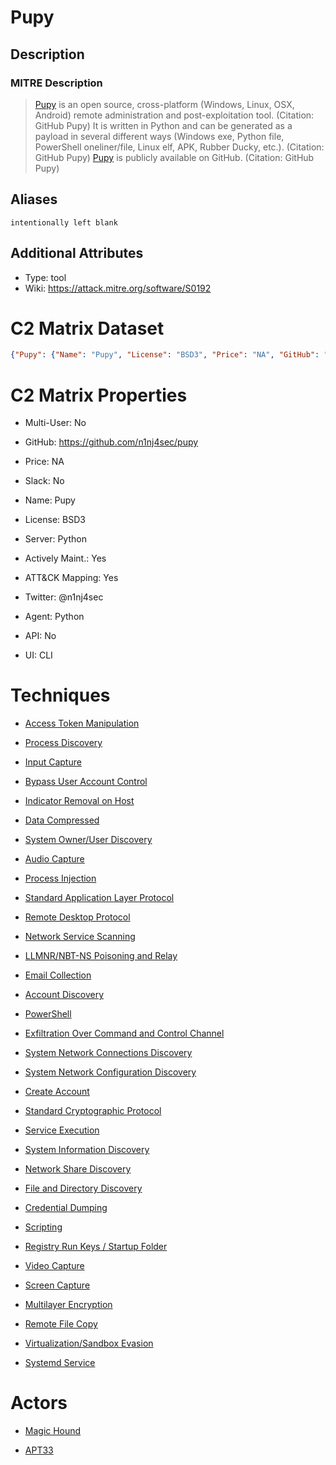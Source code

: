 
# Pupy

## Description

### MITRE Description

> [Pupy](https://attack.mitre.org/software/S0192) is an open source, cross-platform (Windows, Linux, OSX, Android) remote administration and post-exploitation tool. (Citation: GitHub Pupy) It is written in Python and can be generated as a payload in several different ways (Windows exe, Python file, PowerShell oneliner/file, Linux elf, APK, Rubber Ducky, etc.). (Citation: GitHub Pupy) [Pupy](https://attack.mitre.org/software/S0192) is publicly available on GitHub. (Citation: GitHub Pupy)

## Aliases

```
intentionally left blank
```

## Additional Attributes

* Type: tool
* Wiki: https://attack.mitre.org/software/S0192

# C2 Matrix Dataset

```json
{"Pupy": {"Name": "Pupy", "License": "BSD3", "Price": "NA", "GitHub": "https://github.com/n1nj4sec/pupy", "Site": "", "Twitter": "@n1nj4sec", "Evaluator": "", "Date": "", "Version": "", "Implementation": "", "How-To": "", "Slingshot": "", "Kali": "", "Server": "Python", "Agent": "Python", "Multi-User": "No", "UI": "CLI", "API": "No", "Windows": "", "Linux": "", "macOS": "", "TCP": "", "HTTP": "", "HTTP2": "", "HTTP3": "", "DNS": "", "DoH": "", "ICMP": "", "FTP": "", "IMAP": "", "MAPI": "", "SMB": "", "Key Exchange": "", "Stego": "", "Proxy Aware": "", "DomainFront": "", "Custom Profile": "", "Jitter": "", "Working Hours": "", "Kill Date": "", "Chaining": "", "Logging": "", "ATT&CK Mapping": "Yes", "Dashboard": "", "NetWitness": "", "Actively Maint.": "Yes", "Slack": "No", "Slack Members": "NA", "GH Issues": "596", "Notes": ""}}
```

# C2 Matrix Properties


* Multi-User: No

* GitHub: https://github.com/n1nj4sec/pupy

* Price: NA

* Slack: No

* Name: Pupy

* License: BSD3

* Server: Python

* Actively Maint.: Yes

* ATT&CK Mapping: Yes

* Twitter: @n1nj4sec

* Agent: Python

* API: No

* UI: CLI
 

# Techniques


* [Access Token Manipulation](../techniques/Access-Token-Manipulation.md)

* [Process Discovery](../techniques/Process-Discovery.md)
    
* [Input Capture](../techniques/Input-Capture.md)
    
* [Bypass User Account Control](../techniques/Bypass-User-Account-Control.md)
    
* [Indicator Removal on Host](../techniques/Indicator-Removal-on-Host.md)
    
* [Data Compressed](../techniques/Data-Compressed.md)
    
* [System Owner/User Discovery](../techniques/System-Owner-User-Discovery.md)
    
* [Audio Capture](../techniques/Audio-Capture.md)
    
* [Process Injection](../techniques/Process-Injection.md)
    
* [Standard Application Layer Protocol](../techniques/Standard-Application-Layer-Protocol.md)
    
* [Remote Desktop Protocol](../techniques/Remote-Desktop-Protocol.md)
    
* [Network Service Scanning](../techniques/Network-Service-Scanning.md)
    
* [LLMNR/NBT-NS Poisoning and Relay](../techniques/LLMNR-NBT-NS-Poisoning-and-Relay.md)
    
* [Email Collection](../techniques/Email-Collection.md)
    
* [Account Discovery](../techniques/Account-Discovery.md)
    
* [PowerShell](../techniques/PowerShell.md)
    
* [Exfiltration Over Command and Control Channel](../techniques/Exfiltration-Over-Command-and-Control-Channel.md)
    
* [System Network Connections Discovery](../techniques/System-Network-Connections-Discovery.md)
    
* [System Network Configuration Discovery](../techniques/System-Network-Configuration-Discovery.md)
    
* [Create Account](../techniques/Create-Account.md)
    
* [Standard Cryptographic Protocol](../techniques/Standard-Cryptographic-Protocol.md)
    
* [Service Execution](../techniques/Service-Execution.md)
    
* [System Information Discovery](../techniques/System-Information-Discovery.md)
    
* [Network Share Discovery](../techniques/Network-Share-Discovery.md)
    
* [File and Directory Discovery](../techniques/File-and-Directory-Discovery.md)
    
* [Credential Dumping](../techniques/Credential-Dumping.md)
    
* [Scripting](../techniques/Scripting.md)
    
* [Registry Run Keys / Startup Folder](../techniques/Registry-Run-Keys---Startup-Folder.md)
    
* [Video Capture](../techniques/Video-Capture.md)
    
* [Screen Capture](../techniques/Screen-Capture.md)
    
* [Multilayer Encryption](../techniques/Multilayer-Encryption.md)
    
* [Remote File Copy](../techniques/Remote-File-Copy.md)
    
* [Virtualization/Sandbox Evasion](../techniques/Virtualization-Sandbox-Evasion.md)
    
* [Systemd Service](../techniques/Systemd-Service.md)
    

# Actors


* [Magic Hound](../actors/Magic-Hound.md)

* [APT33](../actors/APT33.md)
    
